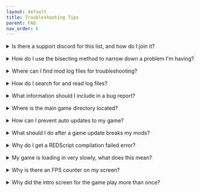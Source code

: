 ```yaml
---
layout: default
title: Troubleshooting Tips
parent: FAQ
nav_order: 6
---
```


<div style="margin-bottom: 1rem;"></div>
<details markdown="1">
<summary>Is there a support discord for this list, and how do I join it?</summary>

this is a test answer

</details>

<div style="margin-bottom: 1rem;"></div>
<details markdown="1">
<summary>How do I use the bisecting method to narrow down a problem I'm having?</summary>

this is a test answer

</details>

<div style="margin-bottom: 1rem;"></div>
<details markdown="1">
<summary>Where can I find mod log files for troubleshooting?</summary>

this is a test answer

</details>

<div style="margin-bottom: 1rem;"></div>
<details markdown="1">
<summary>How do I search for and read log files?</summary>

this is a test answer

</details>

<div style="margin-bottom: 1rem;"></div>
<details markdown="1">
<summary>What information should I include in a bug report?</summary>

this is a test answer

</details>

<div style="margin-bottom: 1rem;"></div>
<details markdown="1">
<summary>Where is the main game directory located?</summary>

this is a test answer

</details>

<div style="margin-bottom: 1rem;"></div>
<details markdown="1">
<summary>How can I prevent auto updates to my game?</summary>

this is a test answer

</details>

<div style="margin-bottom: 1rem;"></div>
<details markdown="1">
<summary>What should I do after a game update breaks my mods?</summary>

this is a test answer

</details>

<div style="margin-bottom: 1rem;"></div>
<details markdown="1">
<summary>Why do I get a REDScript compilation failed error?</summary>

this is a test answer

</details>

<div style="margin-bottom: 1rem;"></div>
<details markdown="1">
<summary>My game is loading in very slowly, what does this mean?</summary>

this is a test answer

</details>

<div style="margin-bottom: 1rem;"></div>
<details markdown="1">
<summary>Why is there an FPS counter on my screen?</summary>

this is a test answer

</details>

<div style="margin-bottom: 1rem;"></div>
<details markdown="1">
<summary>Why did the intro screen for the game play more than once?</summary>

this is a test answer

</details>

<script>
document.querySelector('details').open = true;
</script>
